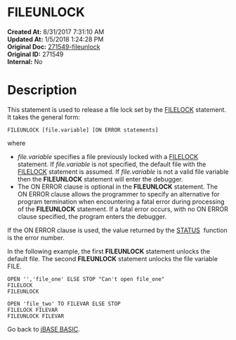 # FILEUNLOCK

**Created At:** 8/31/2017 7:31:10 AM  
**Updated At:** 1/5/2018 1:24:28 PM  
**Original Doc:** [271549-fileunlock](https://docs.jbase.com/36868-jbase-basic/271549-fileunlock)  
**Original ID:** 271549  
**Internal:** No  


# Description

This statement is used to release a file lock set by the [FILELOCK](./../filelock) statement. It takes the general form:

```
FILEUNLOCK [file.variable] [ON ERROR statements]
```

where

- *file.variable* specifies a file previously locked with a [FILELOCK](./../filelock) statement. If *file.variable* is not specified, the default file with the [FILELOCK](./../filelock) statement is assumed. If *file.variable* is not a valid file variable then the **FILEUNLOCK** statement will enter the debugger.
- The ON ERROR clause is optional in the **FILEUNLOCK** statement. The ON ERROR clause allows the programmer to specify an alternative for program termination when encountering a fatal error during processing of the **FILEUNLOCK** statement. If a fatal error occurs, with no ON ERROR clause specified, the program enters the debugger.


If the ON ERROR clause is used, the value returned by the [STATUS](./../status-function)  function is the error number.

In the following example, the first **FILEUNLOCK** statement unlocks the default file. The second **FILEUNLOCK** statement unlocks the file variable FILE.

```
OPEN '','file_one' ELSE STOP "Can't open file_one"
FILELOCK
FILEUNLOCK

OPEN 'file_two' TO FILEVAR ELSE STOP
FILELOCK FILEVAR
FILEUNLOCK FILEVAR
```



Go back to [jBASE BASIC](./../jbase-basic-programmers-reference-guide).

